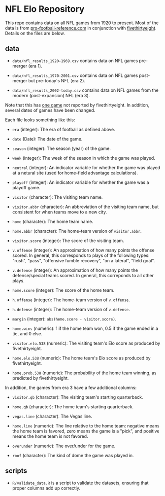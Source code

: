 
# NFL Elo Repository

This repo contains data on all NFL games from 1920 to present. Most of the data is from
[pro-football-reference.com](https://www.pro-football-reference.com) in conjunction with
[fivethirtyeight](https://github.com/fivethirtyeight/data/tree/master/nfl-elo).
Details on the files are below.

## data

- `data/nfl_results_1920-1969.csv` contains data on NFL games pre-merger (era 1).
    
- `data/nfl_results_1970-2001.csv` contains data on NFL games post-merger but pre-today's NFL (era 2).

- `data/nfl_results_2002-today.csv` contains data on NFL games from the modern (post-expansion) NFL (era 3).

Note that this has [one game](https://www.pro-football-reference.com/boxscores/192912140fyj.htm)
not reported by fivethirtyeight. In addition, several dates of games have been changed.


Each file looks something like this:

- `era` (integer): The era of football as defined above.

- `date` (Date): The date of the game.

- `season` (integer): The season (year) of the game.

- `week` (integer): The week of the season in which the game was played.

- `neutral` (integer): An indicator variable for whether the game was played at a netural site
  (used for home-field advantage calculations).
  
- `playoff` (integer): An indicator variable for whether the game was a playoff game.

- `visitor` (character): The visiting team name.

- `visitor.abbr` (character): An abbreviation of the visiting team name, but consistent for when teams
  move to a new city.
  
- `home` (character): The home team name.

- `home.abbr` (character): The home-team version of `visitor.abbr`.

- `visitor.score` (integer): The score of the visiting team.

- `v.offense` (integer): An approximation of how many points the offense scored.
  In general, this corresponds to plays of the following types:
  "rush", "pass", "offensive fumble recovery", "on a lateral", "field goal".
  
- `v.defense` (integer): An approximation of how many points the defense/special teams scored.
  In general, this correponds to all other plays.
  
- `home.score` (integer): The score of the home team.

- `h.offense` (integer): The home-team version of `v.offense`.

- `h.defense` (integer): The home-team version of `v.defense`.

- `margin` (integer): `abs(home.score - visitor.score)`.

- `home.wins` (numeric): 1 if the home team won, 0.5 if the game ended in a tie, and 0 else.

- `visitor.elo.538` (numeric): The visiting team's Elo score as produced by fivethirtyeight.

- `home.elo.538` (numeric): The home team's Elo score as produced by fivethirtyeight.

- `home.prob.538` (numeric): The probability of the home team winning, as predicted by fivethirtyeight.

In addition, the games from era 3 have a few additional columns:

- `visitor.qb` (character): The visiting team's starting quarterback.

- `home.qb` (character): The home team's starting quarterback.

- `vegas.line` (character): The Vegas line.

- `home.line` (numeric): The line relative to the home team: negative means the home team is favored, zero
  means the game is a "pick", and positive means the home team is not favored.
  
- `overunder` (numeric): The over/under for the game.

- `roof` (character): The kind of dome the game was played in.

## scripts

- `R/validate_data.R` is a script to validate the datasets, ensuring that proper columns
  add up correctly.

